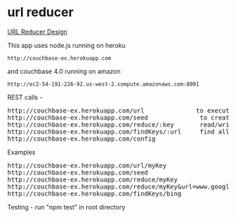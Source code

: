 # url reducer


[URL Reducer Design](https://broward.ghost.io/2016/02/03/code-exercise-2/)

This app uses node.js running on heroku

	http://couchbase-ex.herokuapp.com


and couchbase 4.0 running on amazon 

	http://ec2-54-191-226-92.us-west-2.compute.amazonaws.com:8091


REST calls -

<pre>http://couchbase-ex.herokuapp.com/url				to execute a reduced url
http://couchbase-ex.herokuapp.com/seed				to create/advance the next generated url
http://couchbase-ex.herokuapp.com/reduce/:key 		read/write a reduced url record
http://couchbase-ex.herokuapp.com/findKeys/:url		find all the keys for a particular url<
http://couchbase-ex.herokuapp.com/config</pre>

Examples

<pre>http://couchbase-ex.herokuapp.com/url/myKey
http://couchbase-ex.herokuapp.com/seed
http://couchbase-ex.herokuapp.com/reduce/myKey
http://couchbase-ex.herokuapp.com/reduce/myKey&url=www.google.com
http://couchbase-ex.herokuapp.com/findKeys/bing</pre>

Testing - run "npm test" in root directory

